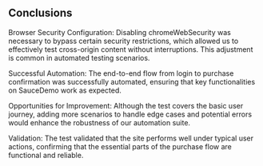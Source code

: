 ## Conclusions
Browser Security Configuration: Disabling chromeWebSecurity was necessary to bypass certain security restrictions, which allowed us to effectively test cross-origin content without interruptions. This adjustment is common in automated testing scenarios.

Successful Automation: The end-to-end flow from login to purchase confirmation was successfully automated, ensuring that key functionalities on SauceDemo work as expected.

Opportunities for Improvement: Although the test covers the basic user journey, adding more scenarios to handle edge cases and potential errors would enhance the robustness of our automation suite.

Validation: The test validated that the site performs well under typical user actions, confirming that the essential parts of the purchase flow are functional and reliable.
